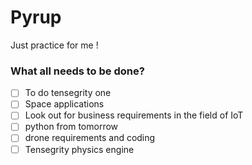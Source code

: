 # Pyrup
Just practice for me !

### What all needs to be done?
- [ ] To do tensegrity one
- [ ] Space applications
- [ ] Look out for business requirements in the field of IoT
- [ ] python from tomorrow
- [ ] drone requirements and coding
- [ ] Tensegrity physics engine
